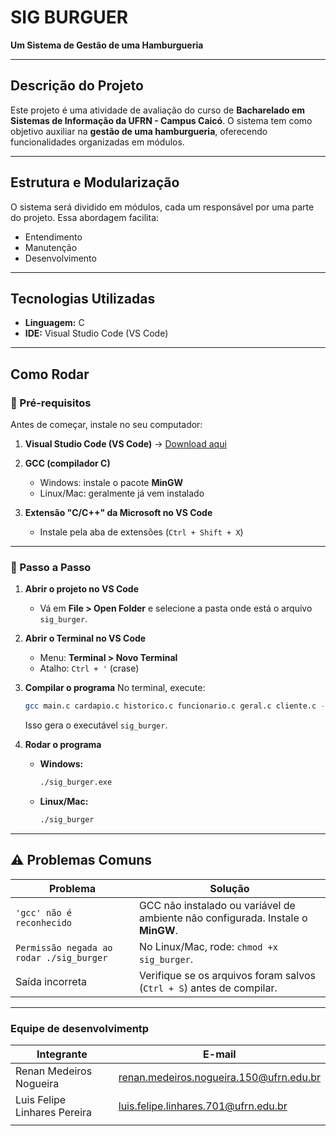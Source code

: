 
# SIG BURGUER

**Um Sistema de Gestão de uma Hamburgueria**

---

##  Descrição do Projeto

Este projeto é uma atividade de avaliação do curso de **Bacharelado em Sistemas de Informação da UFRN - Campus Caicó**.
O sistema tem como objetivo auxiliar na **gestão de uma hamburgueria**, oferecendo funcionalidades organizadas em módulos.

---

##  Estrutura e Modularização

O sistema será dividido em módulos, cada um responsável por uma parte do projeto.
Essa abordagem facilita:

* Entendimento
* Manutenção
* Desenvolvimento

---

##  Tecnologias Utilizadas

* **Linguagem:** C
* **IDE:** Visual Studio Code (VS Code)

---

##  Como Rodar

### 🔹 Pré-requisitos

Antes de começar, instale no seu computador:

1. **Visual Studio Code (VS Code)** → [Download aqui](https://code.visualstudio.com/)
2. **GCC (compilador C)**

   * Windows: instale o pacote **MinGW**
   * Linux/Mac: geralmente já vem instalado
3. **Extensão "C/C++" da Microsoft no VS Code**

   * Instale pela aba de extensões (`Ctrl + Shift + X`)

---

### 🔹 Passo a Passo

1. **Abrir o projeto no VS Code**

   * Vá em **File > Open Folder** e selecione a pasta onde está o arquivo `sig_burger`.

2. **Abrir o Terminal no VS Code**

   * Menu: **Terminal > Novo Terminal**
   * Atalho: `Ctrl + '` (crase)

3. **Compilar o programa**
   No terminal, execute:

   ```bash
   gcc main.c cardapio.c historico.c funcionario.c geral.c cliente.c -o sig_burger
   ```

   Isso gera o executável `sig_burger`.

4. **Rodar o programa**

   * **Windows:**

     ```bash
     ./sig_burger.exe
     ```

   * **Linux/Mac:**

     ```bash
     ./sig_burger
     ```

---

## ⚠ Problemas Comuns

| Problema                                 | Solução                                                                         |
| ---------------------------------------- | ------------------------------------------------------------------------------- |
| `'gcc' não é reconhecido`                | GCC não instalado ou variável de ambiente não configurada. Instale o **MinGW**. |
| `Permissão negada ao rodar ./sig_burger` | No Linux/Mac, rode: `chmod +x sig_burger`.                                      |
| Saída incorreta                          | Verifique se os arquivos foram salvos (`Ctrl + S`) antes de compilar.           |

---

### Equipe de desenvolvimentp

| Integrante                       | E-mail                                                                              |
| -------------------------------- | ----------------------------------------------------------------------------------- |
| Renan Medeiros Nogueira          | [renan.medeiros.nogueira.150@ufrn.edu.br](mailto:infobasicifrn2017marcusv@gmailcom) |
| Luis Felipe Linhares Pereira     | [luis.felipe.linhares.701@ufrn.edu.br](mailto:luis.felipe.linhares.701@ufrn.edu.br) |
|      | [](mailto:) |
